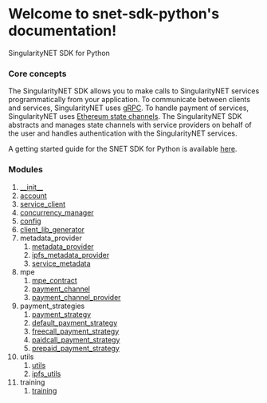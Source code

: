 
# Welcome to snet-sdk-python's documentation!

SingularityNET SDK for Python

### Core concepts

The SingularityNET SDK allows you to make calls to SingularityNET services programmatically from your application.
To communicate between clients and services, SingularityNET uses [gRPC](https://grpc.io/).
To handle payment of services, SingularityNET uses [Ethereum state channels](https://dev.singularitynet.io/docs/concepts/multi-party-escrow/).
The SingularityNET SDK abstracts and manages state channels with service providers on behalf of the user and handles authentication with the SingularityNET services.

A getting started guide for the SNET SDK for Python is available [here](https://github.com/singnet/snet-sdk-python/blob/master/README.md).

### Modules

1. [\_\_init\_\_](documentation/init)
2. [account](documentation/account)
3. [service_client](documentation/service-client)
4. [concurrency_manager](documentation/concurrency-manager)
5. [config](documentation/config)
6. [client_lib_generator](documentation/client-lib-generator)
7. metadata_provider
   1. [metadata_provider](documentation/metadata-provider)
   2. [ipfs_metadata_provider](documentation/ipfs-metadata-provider)
   3. [service_metadata](documentation/service-metadata)
8. mpe
   1. [mpe_contract](documentation/mpe-contract)
   2. [payment_channel](documentation/payment-channel)
   3. [payment_channel_provider](documentation/payment-channel-provider)
9. payment_strategies
   1. [payment_strategy](documentation/payment-strategy)
   2. [default_payment_strategy](documentation/default-payment-strategy)
   3. [freecall_payment_strategy](documentation/freecall-payment-strategy)
   4. [paidcall_payment_strategy](documentation/paidcall-payment-strategy)
   5. [prepaid_payment_strategy](documentation/prepaid-payment-strategy)
10. utils
    1. [utils](documentation/utils)  
    2. [ipfs_utils](documentation/ipfs_utils)
11. training
    1. [training](documentation/training)

    

